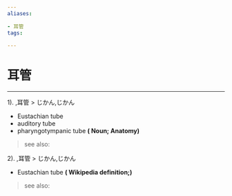 ```yaml
---
aliases:
    
- 耳管
tags:
    
---
```


# 耳管
---
1).
,耳管 > じかん,じかん

- Eustachian tube
- auditory tube
- pharyngotympanic tube
**( Noun; Anatomy)**
> see also: 
            
2).
,耳管 > じかん,じかん

- Eustachian tube
**( Wikipedia definition;)**
> see also: 
            
